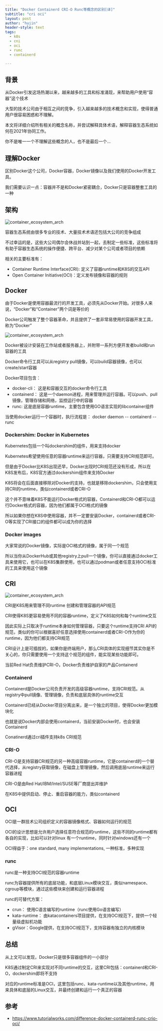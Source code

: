 ```yaml
---
title: "Docker Containerd CRI-O Runc等概念的区别[译]"
subtitle: "cri oci"
layout: post
author: "hujin"
header-style: text
tags:
  - k8s
  - cni
  - oci
  - runc
  - containerd

---
```




## 背景
从Docker引发这场热潮以来，越来越多的工具和标准涌现，来帮助用户使用“容器”这个技术

大型的技术公司由于相互之间的竞争，引入越来越多的技术概念和实现，使得普通用户很容易困惑和不理解。

本文将详细介绍所有相关的概念名称，并尝试解释具体术语，解释容器生态系统如何在2021年协同工作。

你不是唯一一个不理解这些概念的人，也不是最后一个...

## 理解Docker
区别Docker这个公司，Docker容器，Docker镜像以及我们使用的Docker开发工具。

我们需要认识一点：容器并不是和Docker紧密耦合，Docker只是容器整套工具的一种


## 架构

![container_ecosystem_arch](/blog/img/container-ecosystem.png)

容器生态系统由很多专业的技术、大量技术术语还包括大公司的竞争组成

不过幸运的是，这些大公司偶尔会休战并站到一起，去制定一些标准，这些标准将有助于容器生态系统的操作便捷、跨平台、减少对某个公司或者项目的依赖

相关的主要标准有：
- Container Runtime Interface(CRI): 定义了容器runtime和K8S的交互API
- Open Container Initiative(OCI)：定义发布镜像和容器的规则

## Docker
由于Docker是使用容器最流行的开发工具，必须先从Docker开始。对很多人来说，“Docker”和“Container”两个词是等价的

Docker公司触发了整个容器革命，并且提供了一套非常易使用的容器开发工具，称为“Docker”

![container_ecosystem_arch](/blog/img/container-ecosystem-docker.png)

Docker被设计安装在工作站或者服务器上，并附带一系列方便开发者build和run容器的工具

Docker命令行工具可以从registry pull镜像，可以build容器镜像，也可以create/start容器

Docker项目包含：

- docker-cli： 这是和容器交互的docker命令行工具
- containerd： 这是一个daemon进程，用来管理并运行容器。可以push、pull镜像，管理存储和网络，监控运行中的容器
- runc: 这是底层容器runtime，主要包含使用GO语言实现的libcontainer组件

当使用docker运行一个容器时，执行流程是： docker daemon -- containerd -- runc


### Dockershim: Docker in Kubernetes

Kubernetes包括一个叫dockershim的组件，用来支持docker

Kubernetes希望使用任意的容器runtime来运行容器，只需要支持CRI规范即可。

但是由于Docker比K8S出现还早，Docker出现时CRI规范还没有形成，所以在K8S发布后，K8S官方通过dockershim组件来支持Docker

K8S将会在后面直接移除对Docker的支持，也就是移除dockershim，只会使用支持CRI的runtime，类似containerd或者CRI-O

这个并不意味着K8S不能运行Docker格式的容器，Containerd和CRI-O都可以运行Docker格式的容器，因为他们都属于OCI格式的镜像

所以如果你想在K8S中使用容器，并不一定要安装Docker，containerd或者CRI-O等实现了CRI接口的组件都可以成为你的选择

### Docker images
大家常说的Docker镜像，实际是OCI格式的镜像，属于同一个规范

所以当你从DockerHub或其他registry上pull一个镜像，你可以直接通过docker工具来使用它，也可以在K8S集群使用，也可以通过podman或者任意支持OCI标准的工具来使用这个镜像


## CRI

![container_ecosystem_arch](/blog/img/container-ecosystem-cri.png)

CRI是K8S用来管理不同runtime 创建和管理容器的API规范

CRI使得K8S更容易使用不同的容器runtime，定义了K8S如何和每个runtime交互

因此实际上只取决于runtime本身如何管理容器，只要这个runtime支持CRI API的规范，类似的你可以根据喜好任意选择使用containerd或者CRI-O作为你的runtime，因为他们都支持CRI规范

CRI设计上是可插拔的，如果你是终端用户，那么CRI具体的实现细节其实你是不关心的，你只需要使用一个支持这个规范的组件，能实现某些功能即可。

当前Red Hat负责维护CRI-O，Docker负责维护自家的产品Containerd

### Containerd
Containerd是Docker公司负责开发的高级容器runtime，支持CRI规范。从registry中pull镜像、管理镜像，负责和底层具体的runtime交互

Containerd已经从Docker项目分离出来，是一个独立的项目，使得Docker更加模块化

也就是说Docker内部会使用containerd，当前安装Docker时，也会安装Containerd

Conatinerd通过cri插件支持k8s CRI规范

### CRI-O

CRI-O是支持容器CRI规范的另一种高级容器runtime，它是containerd的一个替代选择，从registry获取镜像，在磁盘上管理镜像，然后调用底层runtime来运行容器进程

CRI-O是由Red Hat/IBM/Intel/SUSE等厂商提出并维护

在K8S中提供启动、停止、重启容器的能力，类似containerd


## OCI

OCI是一群技术公司组织定义的容器镜像格式、容器如何运行的规范

OCI的设计思想是允许用户选择任意符合规范的runtime，这些不同的runtime都有各自的实现，比如可以针对linux 有一个runtime，同时针对windows还有一个

OCI得益于：one standard, many implementations, 一种标准，多种实现


### runc

runc是一种支持OCI规范的容器runtime

runc为容器提供所有的底层功能，和底层Linux模块交互，类似namespace、cgroup等模块，通过这些模块来创建和运行容器进程


runc的可替代方案：
- crun： 使用C语言编写的runtime（runc使用Go语言编写）
- kata-runtime： 由katacontainers项目提供，在支持OCI规范下，提供一个轻量级虚拟机功能
- gVisor：Google提供，在支持OCI规范下，支持容器有独立的内核模块

## 总结

从上文可以发现，Docker只是很多容器组件的一小部分

K8S通过制定CRI来实现对不同runtime的交互，这里CRI包括：containerd和CRI-O，dockershim即将不支持

对应的runtime标准是OCI，这里包括runc、kata-runtime以及其他runtime，用来具体和底层的Linux交互，并最终创建和运行一个真正的容器


## 参考
- https://www.tutorialworks.com/difference-docker-containerd-runc-crio-oci/